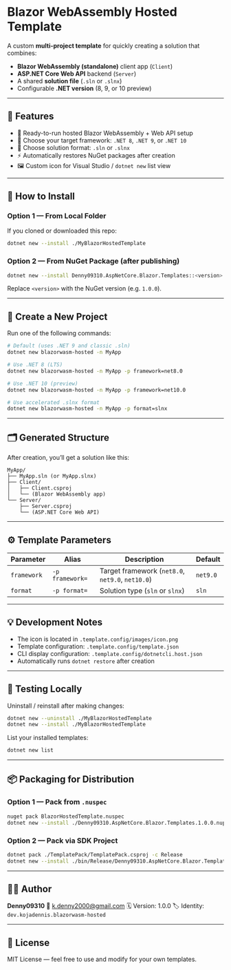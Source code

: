 # Blazor WebAssembly Hosted Template

A custom **multi-project template** for quickly creating a solution that combines:

- **Blazor WebAssembly (standalone)** client app (`Client`)
- **ASP.NET Core Web API** backend (`Server`)
- A shared **solution file** (`.sln` or `.slnx`)
- Configurable **.NET version** (8, 9, or 10 preview)

---

## 🧰 Features

- 🔧 Ready-to-run hosted Blazor WebAssembly + Web API setup
- 🎯 Choose your target framework: `.NET 8`, `.NET 9`, or `.NET 10`
- 🧩 Choose solution format: `.sln` or `.slnx`
- ⚡ Automatically restores NuGet packages after creation
- 🖼️ Custom icon for Visual Studio / `dotnet new` list view

---

## 🚀 How to Install

### Option 1 — From Local Folder

If you cloned or downloaded this repo:

```bash
dotnet new --install ./MyBlazorHostedTemplate
````

### Option 2 — From NuGet Package (after publishing)

```bash
dotnet new --install Denny09310.AspNetCore.Blazor.Templates::<version>
```

Replace `<version>` with the NuGet version (e.g. `1.0.0`).

---

## 🧩 Create a New Project

Run one of the following commands:

```bash
# Default (uses .NET 9 and classic .sln)
dotnet new blazorwasm-hosted -n MyApp

# Use .NET 8 (LTS)
dotnet new blazorwasm-hosted -n MyApp -p framework=net8.0

# Use .NET 10 (preview)
dotnet new blazorwasm-hosted -n MyApp -p framework=net10.0

# Use accelerated .slnx format
dotnet new blazorwasm-hosted -n MyApp -p format=slnx
```

---

## 🗂️ Generated Structure

After creation, you’ll get a solution like this:

```
MyApp/
├── MyApp.sln (or MyApp.slnx)
├── Client/
│   ├── Client.csproj
│   └── (Blazor WebAssembly app)
└── Server/
    ├── Server.csproj
    └── (ASP.NET Core Web API)
```

---

## ⚙️ Template Parameters

| Parameter   | Alias           | Description                                      | Default  |
| ----------- | --------------- | ------------------------------------------------ | -------- |
| `framework` | `-p framework=` | Target framework (`net8.0`, `net9.0`, `net10.0`) | `net9.0` |
| `format`    | `-p format=`    | Solution type (`sln` or `slnx`)                  | `sln`    |

---

## 💡 Development Notes

* The icon is located in `.template.config/images/icon.png`
* Template configuration: `.template.config/template.json`
* CLI display configuration: `.template.config/dotnetcli.host.json`
* Automatically runs `dotnet restore` after creation

---

## 🧪 Testing Locally

Uninstall / reinstall after making changes:

```bash
dotnet new --uninstall ./MyBlazorHostedTemplate
dotnet new --install ./MyBlazorHostedTemplate
```

List your installed templates:

```bash
dotnet new list
```

---

## 📦 Packaging for Distribution

### Option 1 — Pack from `.nuspec`

```bash
nuget pack BlazorHostedTemplate.nuspec
dotnet new --install ./Denny09310.AspNetCore.Blazor.Templates.1.0.0.nupkg
```

### Option 2 — Pack via SDK Project

```bash
dotnet pack ./TemplatePack/TemplatePack.csproj -c Release
dotnet new --install ./bin/Release/Denny09310.AspNetCore.Blazor.Templates.1.0.0.nupkg
```

---

## 🧑‍💻 Author

**Denny09310**
📧 [k.denny2000@gmail.com](mailto:k.denny2000@gmail.com)
🗓️ Version: 1.0.0
🏷️ Identity: `dev.kojadennis.blazorwasm-hosted`

---

## 📝 License

MIT License — feel free to use and modify for your own templates.